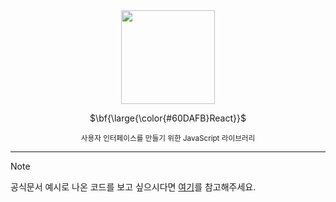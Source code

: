 <div align="center">
<img src="https://github.com/user-attachments/assets/19a7ebfc-c8a6-4dff-860c-251579273189" align="center" width="150px"/>

<p>$\bf{\large{\color{#60DAFB}React}}$</p>
<small>사용자 인터페이스를 만들기 위한 JavaScript 라이브러리</small>
</div>
<hr />

> [!note]
> 공식문서 예시로 나온 코드를 보고 싶으시다면 [여기](https://github.com/806gw/React-code)를 참고해주세요.

